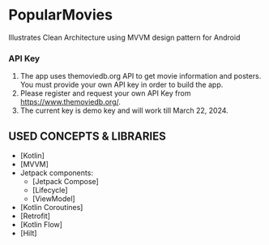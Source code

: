 # PopularMovies

Illustrates Clean Architecture using MVVM design pattern for Android

### API Key
1. The app uses themoviedb.org API to get movie information and posters. You must provide your own API key
   in order to build the app.
2. Please register and request your own API Key from https://www.themoviedb.org/.
3. The current key is demo key and will work till March 22, 2024.

## USED CONCEPTS & LIBRARIES
- [Kotlin]
- [MVVM]
- Jetpack components:
   - [Jetpack Compose]
   - [Lifecycle]
   - [ViewModel]
- [Kotlin Coroutines]
- [Retrofit]
- [Kotlin Flow]
- [Hilt]
